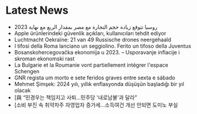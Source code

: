 # Latest News
-  روسيا تتوقع زيادة حجم التجارة مع مصر بمقدار الربع مع نهاية 2023
-  Apple ürünlerindeki güvenlik açıkları, kullanıcıları tehdit ediyor
-  Luchtmacht Oekraïne: 21 van 49 Russische drones neergehaald
-  I tifosi della Roma lanciano un seggiolino. Ferito un tifoso della Juventus
-  Bosanskohercegovačka ekonomija u 2023. – Usporavanje inflacije i skroman ekonomski rast
-  La Bulgarie et la Roumanie vont partiellement intégrer l'espace Schengen
-  GNR regista um morto e sete feridos graves entre sexta e sábado
-  Mehmet Şimşek: 2024 yılı, yıllık enflasyonda düşüşün başladığı bir yıl olacak
-  [與 “민경우는 책임지고 사퇴…민주당 '내로남불'과 달라”
-  [소비 부진 속 취약차주 자영업자 증가세…소득여건 개선 안되면 도미노 부실

